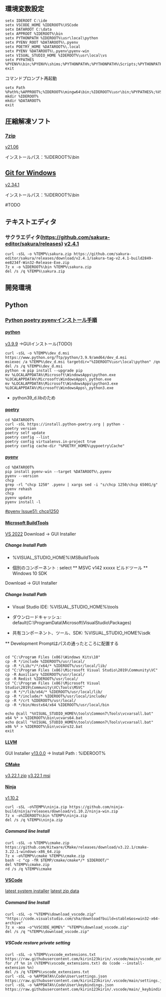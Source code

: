 ## 環境変数設定

```
setx IDEROOT C:\ide
setx VSCODE_HOME %IDEROOT%\VSCode
setx DATAROOT C:\data
setx APPROOT %IDEROOT%\bin
setx PYTHONPATH %IDEROOT%\usr\local\python
setx PYENV_ROOT %DATAROOT%\.pyenv
setx POETRY_HOME %DATAROOT%\.local
setx PYENV %DATAROOT%\.pyenv\pyenv-win
setx VISUAL_STUDIO_HOME %IDEROOT%\usr\local\vs
setx PYPATHES %PYENV%\bin;%PYENV%\shims;%PYTHONPATH%;%PYTHONPATH%\Scripts;%PYTHONPATH%\Tools\scripts;%POETRY_HOME%\bin
exit
```

コマンドプロンプト再起動

```
setx Path %Path%;%APPROOT%;%IDEROOT%\mingw64\bin;%IDEROOT%\usr\bin;%PYPATHES%;%VSCODE_HOME%\bin
mkdir %IDEROOT%
mkdir %DATAROOT%
exit
```

## 圧縮解凍ソフト
### [7zip](https://sevenzip.osdn.jp/download.html)
[v21.06](https://www.7-zip.org/a/7z2106-x64.exe)

インストールパス：%IDEROOT%\bin

## [Git for Windows](https://github.com/git-for-windows/git/releases)
[v2.34.1](https://github.com/git-for-windows/git/releases/download/v2.34.1.windows.1/Git-2.34.1-64-bit.exe)

インストールパス：%IDEROOT%\bin

#TODO

## テキストエディタ
### サクラエディタ(https://github.com/sakura-editor/sakura/releases) [v2.4.1](https://github.com/sakura-editor/sakura/releases/download/v2.4.1/sakura-tag-v2.4.1-build2849-ee8234f-Win32-Release-Exe.zip)

```
curl -sSL -o %TEMP%\sakura.zip https://github.com/sakura-editor/sakura/releases/download/v2.4.1/sakura-tag-v2.4.1-build2849-ee8234f-Win32-Release-Exe.zip
7z x -o %IDEROOT%\bin %TEMP%\sakura.zip
del /s /q %TEMP%\sakura.zip
```

## 開発環境
## Python
### [Python poetry pyenvインストール手順](https://qiita.com/kerobot/items/3f4064d5174676080585)
#### [python](https://www.python.org/ftp/python/)
[v3.9.9](https://www.python.org/ftp/python/3.9.9/python-3.9.9.exe)
→GUIインストール(TODO)


```
curl -sSL -o %TEMP%\dev_d.msi https://www.python.org/ftp/python/3.9.9/amd64/dev_d.msi
msiexec /a %TEMP%\dev_d.msi targetdir="%IDEROOT%\usr\local\python" /qn
del /s /q %TEMP%\dev_d.msi
python -m pip install --upgrade pip
mv %LOCALAPPDATA%\Microsoft\WindowsApps\python.exe %LOCALAPPDATA%\Microsoft\WindowsApps\_python.exe
mv %LOCALAPPDATA%\Microsoft\WindowsApps\python3.exe %LOCALAPPDATA%\Microsoft\WindowsApps\_python3.exe
```
* python39_d.libのため

#### [poetry](https://github.com/python-poetry/poetry)

```
cd %DATAROOT%
curl -sSL https://install.python-poetry.org | python -
poetry version
poetry self update
poetry config --list
poetry config virtualenvs.in-project true
poetry config cache-dir "%POETRY_HOME%\pypoetry\Cache"
```

#### [pyenv](https://github.com/pyenv/pyenv.git)

```
cd %DATAROOT%
pip install pyenv-win --target %DATAROOT%\.pyenv
pyenv --version
chcp
grep -rl "chcp 1250" .pyenv | xargs sed -i "s/chcp 1250/chcp 65001/g"
pyenv rehash
chcp
pyenv update
pyenv install -l
```
[#pyenv Issue51: chcp1250](https://github.com/pyenv-win/pyenv-win/issues/51)

#### [Microsoft BuildTools](https://visualstudio.microsoft.com/ja/visual-cpp-build-tools/)
[VS 2022](https://aka.ms/vs/17/release/vs_BuildTools.exe)
Download -> GUI Installer

##### Change Install Path
* %VISUAL_STUDIO_HOME%\MSBuildTools

* 個別のコンポーネント : select
 ** MSVC v142 xxxxx ビルドツール
 ** Windows 10 SDK

Download -> GUI Installer

##### Change Install Path

* Visual Studio IDE: %VISUAL_STUDIO_HOME%\tools

* ダウンロードキャッシュ: default(C:\ProgramData\Microsoft\VisualStudio\Packages)

* 共有コンポーネント、ツール、SDK: %VISUAL_STUDIO_HOME%\sdk

** Development Promptはパスの通ったところに配置する
```

cd "C:\Program Files (x86)\Windows Kits\10"
cp -R */include %IDEROOT%/usr/local/
cp -R */Lib/*/*/x64/* %IDEROOT%/usr/local/lib/
cd "C:\Program Files (x86)\Microsoft Visual Studio\2019\Community\VC"
cp -R Auxiliary %IDEROOT%/usr/local/
cp -R Redist %IDEROOT%/usr/local/
cd "C:\Program Files (x86)\Microsoft Visual Studio\2019\Community\VC\Tools\MSVC"
cp -R */*/lib/x64/* %IDEROOT%/usr/local/lib/
cp -R */include/* %IDEROOT%/usr/local/include/
cp -R */crt %IDEROOT%/usr/local/
cp -R */bin/Hostx64/x64 %IDEROOT%/usr/local/bin

echo @call "%VISUAL_STUDIO_HOME%\tools\Common7\Tools\vcvarsall.bat" x64 %* > %IDEROOT%\bin\vcvars64.bat
echo @call "%VISUAL_STUDIO_HOME%\tools\Common7\Tools\vcvarsall.bat" x86 %* > %IDEROOT%\bin\vcvars32.bat
exit
```

#### [LLVM](https://github.com/llvm/llvm-project/releases)

GUI Installer [v13.0.0](https://github.com/llvm/llvm-project/releases/download/llvmorg-13.0.0/LLVM-13.0.0-win64.exe)
 -> Install Path : %IDEROOT%

#### [CMake](https://cmake.org/download/)
[v3.22.1 zip](https://github.com/Kitware/CMake/releases/download/v3.22.1/cmake-3.22.1-windows-x86_64.zip)
[v3.22.1 msi](https://github.com/Kitware/CMake/releases/download/v3.22.1/cmake-3.22.1-windows-x86_64.msi)

#### [Ninja](https://github.com/ninja-build/ninja/releases)
[v1.10.2](https://github.com/ninja-build/ninja/releases/download/v1.10.2/ninja-win.zip)

```
curl -sSL -o%TEMP%\ninja.zip https://github.com/ninja-build/ninja/releases/download/v1.10.2/ninja-win.zip
7z x -o%IDEROOT%\bin %TEMP%\ninja.zip
del /s /q %TEMP%\ninja.zip
```

##### Command line Install

```
curl -sSL -o %TEMP%\cmake.zip https://github.com/Kitware/CMake/releases/download/v3.22.1/cmake-3.22.1-windows-x86_64.zip
7z x -o%TEMP%\cmake %TEMP%\cmake.zip
bash -c "cp -fR $TEMP/cmake/cmake*/* $IDEROOT/"
del %TEMP%\cmake.zip
rd /s /q %TEMP%\cmake
```

#### [VSCode](https://code.visualstudio.com/)
[latest system installer](https://code.visualstudio.com/sha/download?build=stable&os=win32-x64)
[latest zip data](https://code.visualstudio.com/sha/download?build=stable&os=win32-x64-archive)

##### Command line Install

```
curl -sSL -o "%TEMP%\download_vscode.zip" "https://code.visualstudio.com/sha/download?build=stable&os=win32-x64-archive"
7z x -aoa -o"%VSCODE_HOME%" "%TEMP%\download_vscode.zip"
del /s /q "%TEMP%\download_vscode.zip"
```

##### VSCode restore private setting

```
curl -sSL -o %TEMP%\vscode_extensions.txt https://raw.githubusercontent.com/kirin123kirin/.vscode/main/vscode_extensions.txt
for /f %n in (%TEMP%\vscode_extensions.txt) do (code --install-extension %n)
del /s /q %TEMP%\vscode_extensions.txt
curl -sSL -o %APPDATA%\Code\User\settings.json https://raw.githubusercontent.com/kirin123kirin/.vscode/main/settings.json
curl -sSL -o %APPDATA%\Code\User\keybindings.json https://raw.githubusercontent.com/kirin123kirin/.vscode/main/_keybindings.json
```
